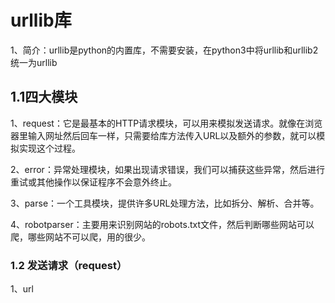 # urllib库
1、简介：urllib是python的内置库，不需要安装，在python3中将urllib和urllib2统一为urllib

## 1.1四大模块
1、request：它是最基本的HTTP请求模块，可以用来模拟发送请求。就像在浏览器里输入网址然后回车一样，只需要给库方法传入URL以及额外的参数，就可以模拟实现这个过程。

2、error：异常处理模块，如果出现请求错误，我们可以捕获这些异常，然后进行重试或其他操作以保证程序不会意外终止。

3、parse：一个工具模块，提供许多URL处理方法，比如拆分、解析、合并等。

4、robotparser：主要用来识别网站的robots.txt文件，然后判断哪些网站可以爬，哪些网站不可以爬，用的很少。

### 1.2 发送请求（request）
1、url